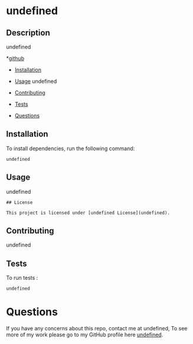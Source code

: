 # undefined


## Description
undefined

*[github](#github)

* [Installation](#installation)

* [Usage](#usage)
undefined
* [Contributing](#contributing)

* [Tests](#tests)

* [Questions](#questions)

## Installation

To install dependencies, run the following command:

```
undefined
```

## Usage 

undefined


    
    ## License
    
    This project is licensed under [undefined License](undefined).
    

## Contributing

undefined

## Tests

To run tests :
```
undefined
```

# Questions

If you have any concerns about this repo, contact me at undefined, To see more of my work please go to my GitHub profile here [undefined](https://github.com/JohnnyC7212?tab=repositories/undefined/).

